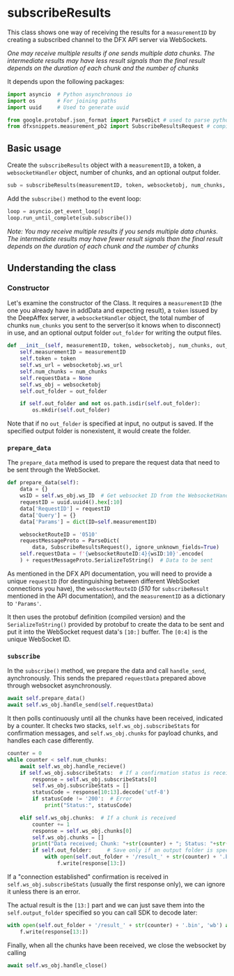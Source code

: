 # subscribeResults

This class shows one way of receiving the results for a `measurementID` by
creating a subscribed channel to the DFX API server via WebSockets.

*One may receive multiple results if one sends multiple data chunks.
The intermediate results may have less result signals than the final result
depends on the duration of each chunk and the number of chunks*

It depends upon the following packages:

```python
import asyncio  # Python asynchronous io
import os       # For joining paths
import uuid     # Used to generate uuid

from google.protobuf.json_format import ParseDict # used to parse python dictionary to protobuf
from dfxsnippets.measurement_pb2 import SubscribeResultsRequest # compiled version of the protobuf request to subscribe to the results
```

## Basic usage

Create the `subscribeResults` object with a `measurementID`, a token,
a `websocketHandler` object, number of chunks, and an optional output folder.

```python
sub = subscribeResults(measurementID, token, websocketobj, num_chunks, out_folder=folder)
```

Add the `subscribe()` method to the event loop:

```python
loop = asyncio.get_event_loop()
loop.run_until_complete(sub.subscribe())
```

*Note: You may receive multiple results if you sends multiple data chunks.
The intermediate results may have fewer result signals than the final result
depends on the duration of each chunk and the number of chunks*

## Understanding the class

### Constructor

Let's examine the constructor of the Class. It requires a `measurementID` (the one you
already have in addData and expecting result), a `token` issued by the DeepAffex server,
a `websocketHandler` object, the total number of chunks `num_chunks` you sent to the
server(so it knows when to disconnect) in use, and an optional output folder `out_folder`
for writing the output files.

```python
def __init__(self, measurementID, token, websocketobj, num_chunks, out_folder=None):
    self.measurementID = measurementID
    self.token = token
    self.ws_url = websocketobj.ws_url
    self.num_chunks = num_chunks
    self.requestData = None
    self.ws_obj = websocketobj
    self.out_folder = out_folder

    if self.out_folder and not os.path.isdir(self.out_folder):
        os.mkdir(self.out_folder)
```

Note that if no `out_folder` is specified at input, no output is saved.
If the specified output folder is nonexistent, it would create the folder.

### `prepare_data`

The `prepare_data` method is used to prepare the request data that need to
be sent through the WebSocket.

```python
def prepare_data(self):
    data = {}
    wsID = self.ws_obj.ws_ID  # Get websocket ID from the WebsocketHandler object
    requestID = uuid.uuid4().hex[:10]
    data['RequestID'] = requestID
    data['Query'] = {}
    data['Params'] = dict(ID=self.measurementID)

    websocketRouteID = '0510'
    requestMessageProto = ParseDict(
        data, SubscribeResultsRequest(), ignore_unknown_fields=True)
    self.requestData = f'{websocketRouteID:4}{wsID:10}'.encode(
    ) + requestMessageProto.SerializeToString()  # Data to be sent
```

As mentioned in the DFX API documentation, you will need to provide a unique
`requestID` (for destinguishing between different WebSocket connections you
have), the `websocketRouteID` (*510* for `subscribeResult` mentioned in the API
documentation), and the `measurementID` as a dictionary to `'Params'`.

It then uses the protobuf definition (compiled version) and the `SerializeToString()`
provided by protobuf to create the data to be sent and put it into the WebSocket
request data's `[10:]` buffer. The `[0:4]` is the unique WebSocket ID.


### `subscribe`

In the `subscribe()` method, we prepare the data and call `handle_send`, aynchronously.
This sends the prepared `requestData` prepared above through websocket asynchronously.

```python
await self.prepare_data()
await self.ws_obj.handle_send(self.requestData)
```

It then polls continuously until all the chunks have been received, indicated by a counter.
It checks two stacks, `self.ws_obj.subscribeStats` for confirmation messages, and
`self.ws_obj.chunks` for payload chunks, and handles each case differently.

```python
counter = 0
while counter < self.num_chunks:
    await self.ws_obj.handle_recieve()
    if self.ws_obj.subscribeStats:  # If a confirmation status is received
        response = self.ws_obj.subscribeStats[0]
        self.ws_obj.subscribeStats = []
        statusCode = response[10:13].decode('utf-8')
        if statusCode != '200':  # Error
            print("Status:", statusCode)

    elif self.ws_obj.chunks:  # If a chunk is received
        counter += 1
        response = self.ws_obj.chunks[0]
        self.ws_obj.chunks = []
        print("Data received; Chunk: "+str(counter) + "; Status: "+str(statusCode))
        if self.out_folder:     # Save only if an output folder is specified
            with open(self.out_folder + '/result_' + str(counter) + '.bin', 'wb') as f:
                f.write(response[13:])
```

If a "connection established" confirmation is received in `self.ws_obj.subscribeStats`
(usually the first response only), we can ignore it unless there is an error.

The actual result is the `[13:]` part and we can just save them into the
`self.output_folder` specified so you can call SDK to decode later:

```python
with open(self.out_folder + '/result_' + str(counter) + '.bin', 'wb') as f:
    f.write(response[13:])
```

Finally, when all the chunks have been received, we close the websocket by calling

```python
await self.ws_obj.handle_close()
```
